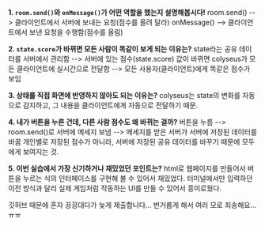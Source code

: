 **1. `room.send()`와 `onMessage()`가 어떤 역할을 했는지 설명해봅시다!**
room.send() --> 클라이언트에서 서버에 보내는 요청(점수를 올려 달라)
onMessage() --> 클라이언트에서 보낸 요청을 수행함(점수를 올림)
 
**2. `state.score`가 바뀌면 모든 사람이 똑같이 보게 되는 이유는?**
state라는 공유 데이터를 서버에서 관리함 --> 서버에 있는 점수(state.score) 값이 바뀌면 colyseus가 모든 클라이언트에 실시간으로 전달함
--> 모든 사용자(클라이언트)에게 똑같은 점수가 보임

**3. 상태를 직접 화면에 반영하지 않아도 되는 이유는?**
colyseus는 state의 변화를 자동으로 감지하고, 그 내용을 클라이언트에게 자동으로 전달하기 때문.

**4. 내가 버튼을 누른 건데, 다른 사람 점수도 왜 바뀌는 걸까?**
버튼을 누름 --> room.send()로 서버에 메세지 보냄 --> 메세지를 받은 서버가 서버에 저장된 데이터를 바꿈
개인별로 저장된 점수가 아니라, 서버에 저장된 공유 데이터를 바꾸기 때문에 모두에게 보여지는 것.

**5. 이번 실습에서 가장 신기하거나 재밌었던 포인트는?**
html로 웹페이지를 만들어서 버튼을 누르는 식의 인터페이스를 구현해 볼 수 있어서 재밌었다. 터미널에서만 입력하던 이전 방식과 달리 실제 게임처럼 작동하는 UI를 만들 수 있어서 흥미로웠다. 



 깃허브 때문에 혼자 끙끙대다가 늦게 제출합니다...
 번거롭게 해서 여러 모로 죄송해요...ㅠㅠ
